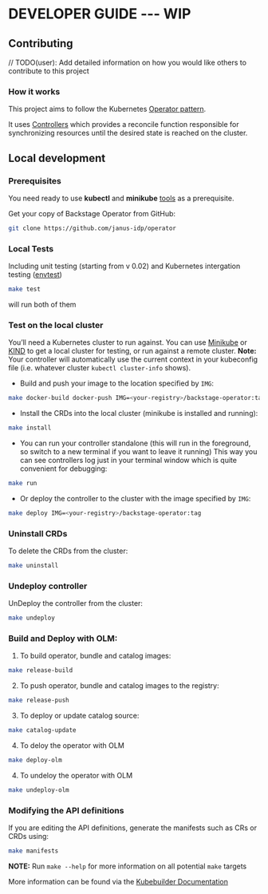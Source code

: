 # DEVELOPER GUIDE --- WIP

## Contributing
// TODO(user): Add detailed information on how you would like others to contribute to this project

### How it works
This project aims to follow the Kubernetes [Operator pattern](https://kubernetes.io/docs/concepts/extend-kubernetes/operator/).

It uses [Controllers](https://kubernetes.io/docs/concepts/architecture/controller/)
which provides a reconcile function responsible for synchronizing resources until the desired state is reached on the cluster.


## Local development

### Prerequisites

You need ready to use **kubectl** and **minikube** [tools](https://kubernetes.io/docs/tasks/tools/) as a prerequisite.

Get your copy of Backstage Operator from GitHub:
```sh
git clone https://github.com/janus-idp/operator
```

### Local Tests

Including unit testing (starting from v 0.02) and Kubernetes intergation testing ([envtest](https://book.kubebuilder.io/reference/envtest.html))

```sh
make test
```

will run both of them  

### Test on the local cluster

You’ll need a Kubernetes cluster to run against. You can use [Minikube](https://minikube.sigs.k8s.io/docs/) or [KIND](https://sigs.k8s.io/kind) to get a local cluster for testing, or run against a remote cluster.
**Note:** Your controller will automatically use the current context in your kubeconfig file (i.e. whatever cluster `kubectl cluster-info` shows).

- Build and push your image to the location specified by `IMG`:
```sh
make docker-build docker-push IMG=<your-registry>/backstage-operator:tag
```

- Install the CRDs into the local cluster (minikube is installed and running):
```sh
make install
```

-  You can run your controller standalone (this will run in the foreground, so switch to a new terminal if you want to leave it running)
This way you can see controllers log just in your terminal window which is quite convenient for debugging:
```sh
make run
```

- Or deploy the controller to the cluster with the image specified by `IMG`:
```sh
make deploy IMG=<your-registry>/backstage-operator:tag
```

### Uninstall CRDs
To delete the CRDs from the cluster:
```sh
make uninstall
```
### Undeploy controller
UnDeploy the controller from the cluster:
```sh
make undeploy
```
### Build and Deploy with OLM:
1. To build operator, bundle and catalog images:
```sh
make release-build
```
2. To push operator, bundle and catalog images to the registry:
```sh
make release-push
```
3. To deploy or update catalog source:
```sh
make catalog-update
```
4. To deloy the operator with OLM
```sh
make deploy-olm
```
4. To undeloy the operator with OLM
```sh
make undeploy-olm
```

### Modifying the API definitions
If you are editing the API definitions, generate the manifests such as CRs or CRDs using:
```sh
make manifests
```
**NOTE:** Run `make --help` for more information on all potential `make` targets

More information can be found via the [Kubebuilder Documentation](https://book.kubebuilder.io/introduction.html)
